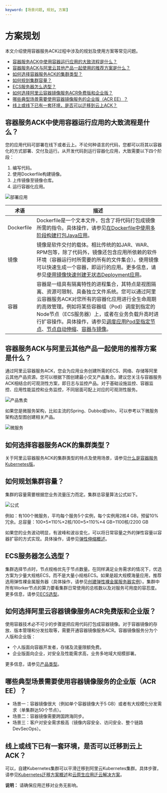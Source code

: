 ```yaml
---
keyword: [场景问题, 规划, 方案]
---
```


# 方案规划

本文介绍使用容器服务ACK过程中涉及的规划及使用方案等常见问题。

-   [容器服务ACK中使用容器运行应用的大致流程是什么？](#section_31n_2rz_326)
-   [容器服务ACK与阿里云其他产品一起使用的推荐方案是什么？](#section_sox_izt_cxc)
-   [如何选择容器服务ACK的集群类型？](#section_c69_heo_0ev)
-   [如何规划集群容量？](#section_3cc_nl4_zqh)
-   [ECS服务器怎么选型？](#section_ux3_evt_57n)
-   [如何选择阿里云容器镜像服务ACR免费版和企业版？](#section_zzg_eyr_jkv)
-   [哪些典型场景需要使用容器镜像服务的企业版（ACR EE）？](#section_qcl_s7i_7sg)
-   [线上或线下已有一套环境，是否可以迁移到云上ACK？](#section_wg8_xqq_prc)

## 容器服务ACK中使用容器运行应用的大致流程是什么？

您的应用代码可部署在线下或者云上。不论何种语言的代码，您都可以将其以容器化的方式部署、交付及运行。从开发代码到运行容器化应用，大致需要以下四个阶段：

1.  编写代码。
2.  使用Dockerfile构建镜像。
3.  上传镜像至镜像仓库。
4.  运行容器化应用。

![部署应用](https://help-static-aliyun-doc.aliyuncs.com/assets/img/zh-CN/7392439261/p305126.png)

|术语|描述|
|--|--|
|Dockerfile|Dockerfile是一个文本文件，包含了将代码打包成镜像所需的指令。具体操作，请参见[在Dockerfile中使用多阶段构建打包Java应用]()。|
|镜像|镜像是软件交付的载体。相比传统的如JAR、WAR、RPM包等，除了代码外，镜像还包含应用所依赖的软件环境（容器运行时所需要的所有的文件集合）。使用镜像可以快速生成一个容器，即运行的应用。更多信息，请参见[使用镜像快速创建无状态Deployment应用](/cn.zh-CN/快速入门/基础入门/使用镜像快速创建无状态Deployment应用.md)。 |
|容器|容器是一组具有隔离特性的进程集合，其特点是视图隔离、资源可限制、具备独立文件系统。您可以通过阿里云容器服务ACK对您所有的容器化应用进行全生命周期的高效管理。例如将某些容器组（Pod）调度到指定的Node节点（ECS服务器）上，或者在业务负载升高时进行扩容操作。具体操作，请参见[调度应用Pod至指定节点](/cn.zh-CN/Kubernetes集群用户指南/应用/应用调度部署/调度应用Pod至指定节点.md)、[节点自动伸缩](/cn.zh-CN/Kubernetes集群用户指南/弹性伸缩/节点自动伸缩.md)、[容器与镜像](https://edu.aliyun.com/lesson_1651_16824#_16824)。 |

## 容器服务ACK与阿里云其他产品一起使用的推荐方案是什么？

通过阿里云容器服务ACK，您会为应用业务创建所需的ECS、网络、存储等阿里云其他产品资源。您可以根据下图创建最小交叉产品集合。建议您关注与容器服务ACK相结合的可观测性方案，即日志与监控产品。对于基础设施监控、容器监控、应用性能监控和业务监控，不同层面可配上对应的可观测性服务。

![产品售卖](https://help-static-aliyun-doc.aliyuncs.com/assets/img/zh-CN/2878819261/p306162.png)

如果您是微服务架构，比如主流的Spring、Dubbo或Isito，可以参考以下微服务架构选型图创建相关产品。

![微服务](https://help-static-aliyun-doc.aliyuncs.com/assets/img/zh-CN/2878819261/p306163.png)

## 如何选择容器服务ACK的集群类型？

关于阿里云容器服务ACK的集群类型的特点及使用场景，请参见[什么是容器服务Kubernetes版](/cn.zh-CN/产品简介/什么是容器服务Kubernetes版.md)。

## 如何规划集群容量？

集群的容量需要根据您业务流量压力而定。集群总容量算法公式如下。

![公式](https://help-static-aliyun-doc.aliyuncs.com/assets/img/zh-CN/2291919261/p306224.png)

例如：有100个微服务，平均每个服务5个实例，每个实例用2核4 GB，预留10%冗余。总容量：100×5×110%×2核/100×5×110%×4 GB=1100核/2200 GB

如果您的业务波动明显，有波峰和波谷变化，可以将日常容量之外的弹性容量以容器扩容的方式实现。具体操作，请参见[弹性伸缩概述](/cn.zh-CN/Kubernetes集群用户指南/弹性伸缩/弹性伸缩概述.md)。

## ECS服务器怎么选型？

集群选择节点时，节点规格优先于节点数量。在同样满足业务需求的情况下，优选方案为少量大规格ECS，而不是大量小规格ECS。如果是超大规模海量应用，推荐选用弹性裸金属服务器（具体操作，请参见[创建弹性裸金属服务器实例](/cn.zh-CN/实例/选择实例规格/弹性裸金属服务器/创建弹性裸金属服务器实例.md)）。集群中所有Worker节点的算力要看集群日常使用的总核数以及对服务可用度的容忍度。更多信息，请参见[ECS选型](/cn.zh-CN/最佳实践/集群/ECS选型.md)。

## 如何选择阿里云容器镜像服务ACR免费版和企业版？

使用容器技术必不可少的步骤是把应用代码打包成容器镜像。对于容器镜像的存放、版本管理和分发拉取等，需要开通容器镜像服务ACR。容器镜像服务分为个人版和企业版：

-   个人版面向容器开发者，存储及流量限额免费。
-   企业版面向企业，对安全及性能需求高，业务多地域大规模部署。

更多信息，请参见[产品类型]()。

## 哪些典型场景需要使用容器镜像服务的企业版（ACR EE）？

-   场景一：容器镜像很大（例如单个容器镜像大于5 GB）或者有大规模化分发需求（单集群达50个节点）。
-   场景二：容器镜像需要跨国跨海同步。
-   场景三：客户对安全需求极高（镜像内容安全、访问安全、整个链路DevSecOps）。

## 线上或线下已有一套环境，是否可以迁移到云上ACK？

可以，自建Kubernetes集群可以平滑迁移到阿里云Kubernetes集群。具体步骤，请参见[Kubernetes迁移方案概述](/cn.zh-CN/最佳实践/自建Kubernetes迁移ACK/Kubernetes迁移方案概述.md)和[云原生应用迁云解决方案](https://www.aliyun.com/solution/migrating2cloudnative/index)。

**说明：** 请确保应用迁移对业务无影响。

